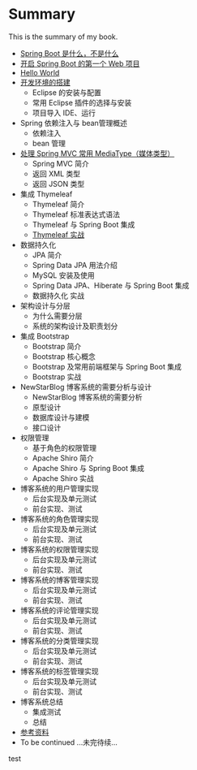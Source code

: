 # Summary

This is the summary of my book.

* [Spring Boot 是什么，不是什么](docs/overview.md)
* [开启 Spring Boot 的第一个  Web 项目](docs/quick-start-with-initializr.md)
* [Hello World](docs/hello-world.md)
* [开发环境的搭建](docs/devlope-in-ide.md)
	* Eclipse 的安装与配置
	* 常用 Eclipse 插件的选择与安装
	* 项目导入 IDE、运行
* Spring 依赖注入与 bean管理概述
	* 依赖注入
	* bean 管理
* [处理 Spring MVC 常用 MediaType（媒体类型）](docs/media-type.md)
	* Spring MVC 简介
	* 返回 XML 类型
	* 返回 JSON 类型
* 集成 Thymeleaf 
	* Thymeleaf 简介
	* Thymeleaf 标准表达式语法
	* Thymeleaf 与 Spring Boot 集成
	* [Thymeleaf 实战](docs/thymeleaf-in-action.md)
* 数据持久化
	* JPA 简介
	* Spring Data JPA 用法介绍
	* MySQL 安装及使用
	* Spring Data JPA、Hiberate 与 Spring Boot 集成
	* 数据持久化 实战
* 架构设计与分层
	* 为什么需要分层
	* 系统的架构设计及职责划分
* 集成 Bootstrap 
	* Bootstrap 简介
	* Bootstrap 核心概念
	* Bootstrap 及常用前端框架与 Spring Boot 集成
	* Bootstrap 实战
* NewStarBlog 博客系统的需要分析与设计
	* NewStarBlog 博客系统的需要分析
	* 原型设计
	* 数据库设计与建模
	* 接口设计
* 权限管理
	* 基于角色的权限管理
	* Apache Shiro 简介
	* Apache Shiro 与 Spring Boot 集成
	* Apache Shiro 实战
* 博客系统的用户管理实现
	* 后台实现及单元测试
	* 前台实现、测试
* 博客系统的角色管理实现
	* 后台实现及单元测试
	* 前台实现、测试
* 博客系统的权限管理实现
	* 后台实现及单元测试
	* 前台实现、测试
* 博客系统的博客管理实现
	* 后台实现及单元测试
	* 前台实现、测试
* 博客系统的评论管理实现
	* 后台实现及单元测试
	* 前台实现、测试
* 博客系统的分类管理实现
	* 后台实现及单元测试
	* 前台实现、测试
* 博客系统的标签管理实现
	* 后台实现及单元测试
	* 前台实现、测试
* 博客系统总结
	* 集成测试
	* 总结
* [参考资料](docs/references.md)
* To be continued ...未完待续...

test